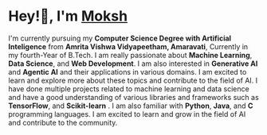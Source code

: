 # Hey!👋, I'm <a href="https://www.linkedin.com/in/abburu-mokshyagna-kalyan-63a20714b/" taget="_blank">Moksh</a>

I'm currently pursuing my **Computer Science Degree with Artificial Inteligence** from **Amrita Vishwa Vidyapeetham, Amaravati**, Currently in my fourth-Year of B.Tech. I am really passionate about **Machine Learning**, **Data Science**, and **Web Development**. I am also interested in **Generative AI** and **Agentic AI** and their applications in various domains. I am excited to learn and explore more about these topics and contribute to the field of AI. I have done multiple projects related to machine learning and data science and have a good understanding of various libraries and frameworks such as **TensorFlow**, and **Scikit-learn** . I am also familiar with **Python**, **Java**, and **C** programming languages. I am excited to learn and grow in the field of AI and contribute to the community. 